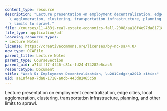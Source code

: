 ```yaml
---
content_type: resource
description: "Lecture presentation on employment decentralization, edge cities, local\
  \ agglomeration, clustering, transportation infrastructure, planning, and\r\nother\
  \ limits to sprawl."
file: /courses/11-433j-real-estate-economics-fall-2008/aa18f4e97da81718a0cb443d82065c59_wk5.pdf
file_type: application/pdf
learning_resource_types:
- Lecture Notes
license: https://creativecommons.org/licenses/by-nc-sa/4.0/
ocw_type: OCWFile
parent_title: Lecture Notes
parent_type: CourseSection
parent_uid: a714fff7-4f46-c81c-fd24-474282e6cac5
resourcetype: Document
title: "Week 5: Employment Decentralization, \u201Cedge\u201D cities"
uid: aa18f4e9-7da8-1718-a0cb-443d82065c59
---
```

Lecture presentation on employment decentralization, edge cities, local agglomeration, clustering, transportation infrastructure, planning, and
other limits to sprawl.